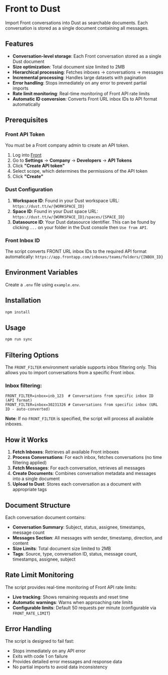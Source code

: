 # Front to Dust

Import Front conversations into Dust as searchable documents. Each conversation is stored as a single document containing all messages.

## Features

- **Conversation-level storage**: Each Front conversation stored as a single Dust document
- **Size optimization**: Total document size limited to 2MB
- **Hierarchical processing**: Fetches inboxes → conversations → messages
- **Incremental processing**: Handles large datasets with pagination
- **Error handling**: Stops immediately on any error to prevent partial imports
- **Rate limit monitoring**: Real-time monitoring of Front API rate limits
- **Automatic ID conversion**: Converts Front URL inbox IDs to API format automatically

## Prerequisites

### Front API Token

You must be a Front company admin to create an API token.

1. Log into [Front](https://app.frontapp.com)
2. Go to **Settings** → **Company** → **Developers** -> **API Tokens**
3. Click **"Create API token"**
4. Select scope, which determines the permissions of the API token
5. Click **"Create"**

### Dust Configuration
1. **Workspace ID**: Found in your Dust workspace URL: `https://dust.tt/w/{WORKSPACE_ID}`
2. **Space ID**: Found in your Dust space URL: `https://dust.tt/w/{WORKSPACE_ID}/spaces/{SPACE_ID}`
3. **Datasource ID**: Your Dust datasource identifier. This can be found by clicking `...` on your folder in the Dust console then `Use from API`.

### Front Inbox ID
The script converts FRONT URL inbox IDs to the required API format automatically: `https://app.frontapp.com/inboxes/teams/folders/{INBOX_ID}`

## Environment Variables

Create a `.env` file using `example.env`.

## Installation

```bash
npm install
```

## Usage

```bash
npm run sync
```

## Filtering Options

The `FRONT_FILTER` environment variable supports inbox filtering only. This allows you to import conversations from a specific Front inbox.

### Inbox filtering:
```env
FRONT_FILTER=inbox=inb_123  # Conversations from specific inbox ID (API format)
FRONT_FILTER=inbox=30231326 # Conversations from specific inbox (URL ID - auto-converted)
```

**Note**: If no `FRONT_FILTER` is specified, the script will process all available inboxes.

## How it Works

1. **Fetch Inboxes**: Retrieves all available Front inboxes
2. **Process Conversations**: For each inbox, fetches conversations (no time filtering applied)
3. **Fetch Messages**: For each conversation, retrieves all messages
4. **Create Documents**: Combines conversation metadata and messages into a single document
5. **Upload to Dust**: Stores each conversation as a document with appropriate tags

## Document Structure

Each conversation document contains:

- **Conversation Summary**: Subject, status, assignee, timestamps, message count
- **Messages Section**: All messages with sender, timestamp, direction, and content
- **Size Limits**: Total document size limited to 2MB
- **Tags**: Source, type, conversation ID, status, message count, timestamps, assignee, subject

## Rate Limit Monitoring

The script provides real-time monitoring of Front API rate limits:

- **Live tracking**: Shows remaining requests and reset time
- **Automatic warnings**: Warns when approaching rate limits
- **Configurable limits**: Default 50 requests per minute (configurable via `FRONT_RATE_LIMIT`)

## Error Handling

The script is designed to fail fast:
- Stops immediately on any API error
- Exits with code 1 on failure
- Provides detailed error messages and response data
- No partial imports to avoid data inconsistency 